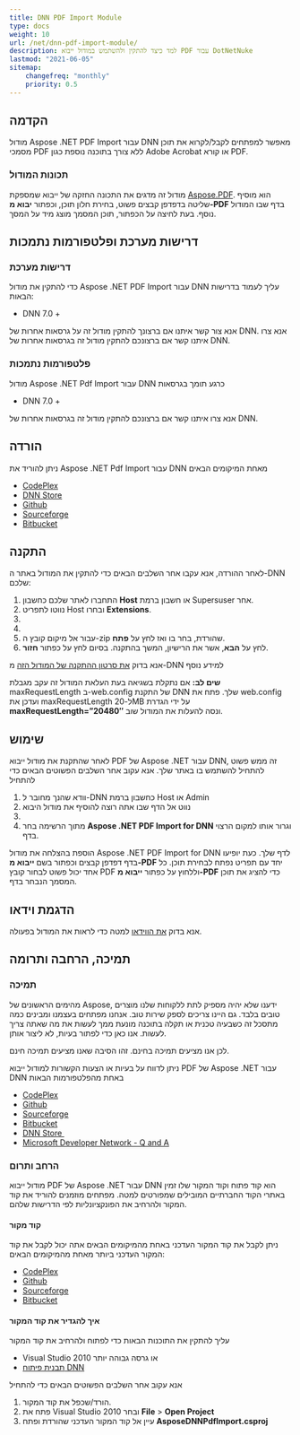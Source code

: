 ```yaml
---
title: DNN PDF Import Module
type: docs
weight: 10
url: /net/dnn-pdf-import-module/
description: למד כיצד להתקין ולהשתמש במודול ייבוא PDF עבור DotNetNuke
lastmod: "2021-06-05"
sitemap:
    changefreq: "monthly"
    priority: 0.5
---
```


## הקדמה

מודול Aspose .NET PDF Import עבור DNN מאפשר למפתחים לקבל/לקרוא את תוכן מסמכי PDF ללא צורך בתוכנה נוספת כגון Adobe Acrobat או קורא PDF.

### תכונות המודול

מודול זה מדגים את התכונה החזקה של ייבוא שמספקת [Aspose.PDF](http://www.aspose.com/pdf-component-suite.aspx). הוא מוסיף שליטה בדפדפן קבצים פשוט, בחירת חלון תוכן, וכפתור **יבוא מ-PDF** בדף שבו המודול נוסף. בעת לחיצה על הכפתור, תוכן המסמך מוצג מיד על המסך.

## דרישות מערכת ופלטפורמות נתמכות

### דרישות מערכת

כדי להתקין את מודול Aspose .NET PDF Import עבור DNN עליך לעמוד בדרישות הבאות:

- DNN 7.0 +

אנא צור קשר איתנו אם ברצונך להתקין מודול זה על גרסאות אחרות של DNN.
אנא צרו איתנו קשר אם ברצונכם להתקין מודול זה בגרסאות אחרות של DNN.

### פלטפורמות נתמכות

מודול Aspose .NET Pdf Import עבור DNN כרגע תומך בגרסאות

- DNN 7.0 +

אנא צרו איתנו קשר אם ברצונכם להתקין מודול זה בגרסאות אחרות של DNN.

## הורדה

ניתן להוריד את Aspose .NET Pdf Import עבור DNN מאחת המיקומים הבאים

- [CodePlex](https://asposednn.codeplex.com/releases)
- [DNN Store](http://store.dnnsoftware.com/home/product-details/aspose-net-pdf-import-for-dnn-module)
- [Github](https://github.com/asposemarketplace/Aspose_for_DNN/releases)
- [Sourceforge](https://sourceforge.net/projects/asposednn/files/)
- [Bitbucket](https://bitbucket.org/asposemarketplace/aspose-for-dnn/downloads)

## התקנה

לאחר ההורדה, אנא עקבו אחר השלבים הבאים כדי להתקין את המודול באתר ה-DNN שלכם:

1. התחברו לאתר שלכם כחשבון **Host** או חשבון ברמת Supersuser אחר.
1. נווטו לתפריט Host ובחרו **Extensions**.
1.
1.
1. עבור אל מיקום קובץ ה-zip שהורדת, בחר בו ואז לחץ על **פתח**.
1. לחץ על **הבא**, אשר את הרישיון, המשך בהתקנה. בסיום לחץ על כפתור **חזור**.

אנא בדוק [את סרטון ההתקנה של המודול הזה](http://www.dnnsoftware.com/community/learn/video-library/view-video/video/542/view/details/how-to-install-a-module-in-dotnetnuke-7) מ-DNN למידע נוסף

**שים לב:** אם נתקלת בשגיאה בעת העלאת המודול זה עקב מגבלת maxRequestLength ב-web.config של התקנת DNN שלך. פתח את web.config ועדכן את maxRequestLength ל-20MB על ידי הגדרת **maxRequestLength=”20480″** ונסה להעלות את המודול שוב.

## שימוש

לאחר שהתקנת את מודול ייבוא PDF של Aspose .NET עבור DNN, זה ממש פשוט להתחיל להשתמש בו באתר שלך. אנא עקוב אחר השלבים הפשוטים הבאים כדי להתחיל

1. וודא שהנך מחובר ל-DNN כחשבון ברמת Host או Admin
1. נווט אל הדף שבו אתה רוצה להוסיף את מודול היבוא
1.
1. מתוך הרשימה בחר **Aspose .NET PDF Import for DNN** וגרור אותו למקום הרצוי בדף.

הוספת בהצלחה את מודול Aspose .NET PDF Import for DNN לדף שלך. כעת יופיעו בדף דפדפן קבצים וכפתור בשם **ייבוא מ-PDF** יחד עם תפריט נפתח לבחירת תוכן. כל אחד יכול פשוט לבחור קובץ PDF וללחוץ על כפתור **ייבוא מ-PDF** כדי להציג את תוכן המסמך הנבחר בדף.

## הדגמת וידאו

אנא בדוק [את הווידאו](https://www.youtube.com/watch?v=Q3z22RQgOe8) למטה כדי לראות את המודול בפעולה.

## תמיכה, הרחבה ותרומה

### **תמיכה**

מהימים הראשונים של Aspose, ידענו שלא יהיה מספיק לתת ללקוחות שלנו מוצרים טובים בלבד. גם היינו צריכים לספק שירות טוב. אנחנו מפתחים בעצמנו ומבינים כמה מתסכל זה כשבעיה טכנית או תקלה בתוכנה מונעת ממך לעשות את מה שאתה צריך לעשות. אנו כאן כדי לפתור בעיות, לא ליצור אותן.

לכן אנו מציעים תמיכה בחינם.
זהו הסיבה שאנו מציעים תמיכה חינם.

ניתן לדווח על בעיות או הצעות הקשורות למודול ייבוא PDF של Aspose .NET עבור DNN באחת מהפלטפורמות הבאות

- [CodePlex](https://asposednn.codeplex.com/workitem/list/basic)
- [Github](https://github.com/asposemarketplace/Aspose_for_DNN/issues)
- [Sourceforge](https://sourceforge.net/p/asposednn/tickets/)
- [Bitbucket](https://bitbucket.org/asposemarketplace/aspose-for-dnn/issues?status=new&status=open)
- [DNN Store ](http://store.dnnsoftware.com/help-center/help-desk/ticket-entry/packageid/33060)
- [Microsoft Developer Network - Q and A](https://code.msdn.microsoft.com/DNN-Import-from-PDF-using-a47ed5b3/view/Discussions#content)

### הרחב ותרום

מודול ייבוא PDF של Aspose .NET עבור DNN הוא קוד פתוח וקוד המקור שלו זמין באתרי הקוד החברתיים המובילים שמפורטים למטה. מפתחים מוזמנים להוריד את קוד המקור ולהרחיב את הפונקציונליות לפי הדרישות שלהם.

#### קוד מקור

ניתן לקבל את קוד המקור העדכני באחת מהמיקומים הבאים
אתה יכול לקבל את קוד המקור העדכני ביותר מאחת מהמיקומים הבאים:

- [CodePlex](https://asposednn.codeplex.com/SourceControl/latest)
- [Github](https://github.com/asposemarketplace/Aspose_for_DNN)
- [Sourceforge](https://sourceforge.net/p/asposednn/code/ci/master/tree/)
- [Bitbucket](https://bitbucket.org/asposemarketplace/aspose-for-dnn/src)

#### איך להגדיר את קוד המקור

עליך להתקין את התוכנות הבאות כדי לפתוח ולהרחיב את קוד המקור

- Visual Studio 2010 או גרסה גבוהה יותר
- [תבנית פיתוח DNN](http://www.aspose.com/docs/display/totalnet/1.2.1+Downloading)

אנא עקוב אחר השלבים הפשוטים הבאים כדי להתחיל

1. הורד/שכפל את קוד המקור.
1. פתח את Visual Studio 2010 ובחר **File** > **Open Project**
1. עיין אל קוד המקור העדכני שהורדת ופתח **AsposeDNNPdfImport.csproj**
